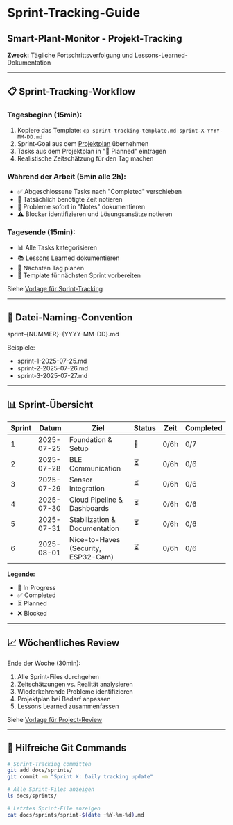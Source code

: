 # Sprint-Tracking-Guide
## Smart-Plant-Monitor - Projekt-Tracking

**Zweck:** Tägliche Fortschrittsverfolgung und Lessons-Learned-Dokumentation

---

## 📋 Sprint-Tracking-Workflow

### **Tagesbeginn (15min):**
1. Kopiere das Template: `cp sprint-tracking-template.md sprint-X-YYYY-MM-DD.md`
2. Sprint-Goal aus dem [Projektplan](../project-plan.md) übernehmen
3. Tasks aus dem Projektplan in "🔄 Planned" eintragen
4. Realistische Zeitschätzung für den Tag machen

### **Während der Arbeit (5min alle 2h):**
- ✅ Abgeschlossene Tasks nach "Completed" verschieben
- 📝 Tatsächlich benötigte Zeit notieren
- 🚨 Probleme sofort in "Notes" dokumentieren
- ⚠️ Blocker identifizieren und Lösungsansätze notieren

### **Tagesende (15min):**
- 📊 Alle Tasks kategorisieren
- 📚 Lessons Learned dokumentieren
- 📅 Nächsten Tag planen
- 🔄 Template für nächsten Sprint vorbereiten

Siehe [Vorlage für Sprint-Tracking](sprint-tracking-template.md)

---

## 📁 Datei-Naming-Convention

sprint-{NUMMER}-{YYYY-MM-DD}.md

Beispiele:

- sprint-1-2025-07-25.md
- sprint-2-2025-07-26.md
- sprint-3-2025-07-27.md

---

## 📊 Sprint-Übersicht

| Sprint | Datum | Ziel | Status | Zeit | Completed |
|--------|-------|------|--------|------|-----------|
| 1 | 2025-07-25 | Foundation & Setup | 🔄 | 0/6h | 0/7 |
| 2 | 2025-07-28 | BLE Communication | ⏳ | 0/6h | 0/6 |
| 3 | 2025-07-29 | Sensor Integration | ⏳ | 0/6h | 0/6 |
| 4 | 2025-07-30 | Cloud Pipeline & Dashboards | ⏳ | 0/6h | 0/6 |
| 5 | 2025-07-31 | Stabilization & Documentation | ⏳ | 0/6h | 0/6 |
| 6 | 2025-08-01 | Nice-to-Haves (Security, ESP32-Cam) | ⏳ | 0/6h | 0/6 |

**Legende:**
- 🔄 In Progress
- ✅ Completed  
- ⏳ Planned
- ❌ Blocked

---

## 📈 Wöchentliches Review

Ende der Woche (30min):

1. Alle Sprint-Files durchgehen
2. Zeitschätzungen vs. Realität analysieren
3. Wiederkehrende Probleme identifizieren
4. Projektplan bei Bedarf anpassen
5. Lessons Learned zusammenfassen

Siehe [Vorlage für Project-Review](review-template.md)

---

## 🔧 Hilfreiche Git Commands

```bash
# Sprint-Tracking committen
git add docs/sprints/
git commit -m "Sprint X: Daily tracking update"

# Alle Sprint-Files anzeigen
ls docs/sprints/

# Letztes Sprint-File anzeigen
cat docs/sprints/sprint-$(date +%Y-%m-%d).md
```
